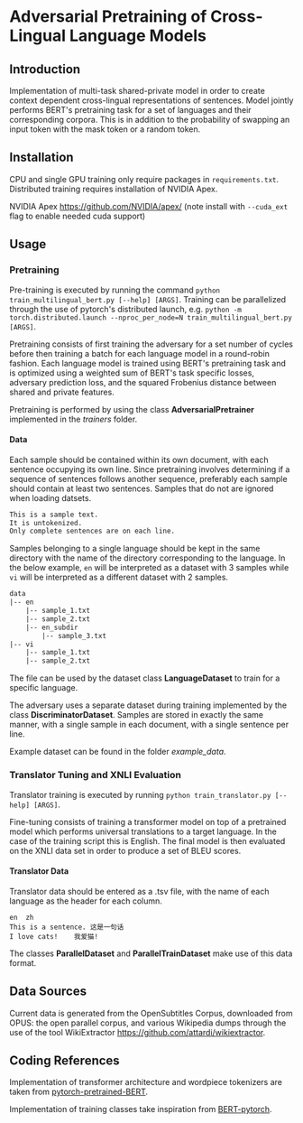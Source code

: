 # Adversarial Pretraining of Cross-Lingual Language Models

## Introduction
Implementation of multi-task shared-private model in order to create context dependent cross-lingual representations of sentences.  Model jointly performs BERT's pretraining task for a set of languages and their corresponding corpora.  This is in addition to the probability of swapping an input token with the mask token or a random token.

## Installation
CPU and single GPU training only require packages in ```requirements.txt```.  Distributed training requires installation of NVIDIA Apex.

NVIDIA Apex <https://github.com/NVIDIA/apex/> (note install with ```--cuda_ext``` flag to enable needed cuda support)

## Usage

### Pretraining
Pre-training is executed by running the command ```python train_multilingual_bert.py [--help] [ARGS]```.  Training can be parallelized through the use of pytorch's distributed launch, e.g. ```python -m torch.distributed.launch --nproc_per_node=N train_multilingual_bert.py [ARGS]```.

Pretraining consists of first training the adversary for a set number of cycles before then training a batch for each language model in a round-robin fashion.  Each language model is trained using BERT's pretraining task and is optimized using a weighted sum of BERT's task specific losses, adversary prediction loss, and the squared Frobenius distance between shared and private features.

Pretraining is performed by using the class **AdversarialPretrainer** implemented in the *trainers* folder.

#### Data
Each sample should be contained within its own document, with each sentence occupying its own line.  Since pretraining involves determining if a sequence of sentences follows another sequence, preferably each sample should contain at least two sentences.  Samples that do not are ignored when loading datsets.

```txt
This is a sample text.
It is untokenized.
Only complete sentences are on each line.
```

Samples belonging to a single language should be kept in the same directory with the name of the directory corresponding to the language.  In the below example, ```en``` will be interpreted as a dataset with 3 samples while ```vi``` will be interpreted as a different dataset with 2 samples.

```txt
data
|-- en
    |-- sample_1.txt
    |-- sample_2.txt
    |-- en_subdir
        |-- sample_3.txt
|-- vi
    |-- sample_1.txt
    |-- sample_2.txt
```

The file can be used by the dataset class **LanguageDataset** to train for a specific language.

The adversary uses a separate dataset during training implemented by the class **DiscriminatorDataset**.  Samples are stored in exactly the same manner, with a single sample in each document, with a single sentence per line.

Example dataset can be found in the folder *example_data*.

### Translator Tuning and XNLI Evaluation
Translator training is executed by running ```python train_translator.py [--help] [ARGS]```.

Fine-tuning consists of training a transformer model on top of a pretrained model which performs universal translations to a target language.  In the case of the training script this is English.  The final model is then evaluated on the XNLI data set in order to produce a set of BLEU scores.

#### Translator Data
Translator data should be entered as a .tsv file, with the name of each language as the header for each column.

```tsv
en	zh
This is a sentence.	这是一句话
I love cats!	我爱猫!
```

The classes **ParallelDataset** and **ParallelTrainDataset** make use of this data format.

## Data Sources
Current data is generated from the OpenSubtitles Corpus, downloaded from OPUS: the open parallel corpus, and various Wikipedia dumps through the use of the tool WikiExtractor <https://github.com/attardi/wikiextractor>.

## Coding References
Implementation of transformer architecture and wordpiece tokenizers are taken from [pytorch-pretrained-BERT](https://github.com/huggingface/pytorch-pretrained-BERT).

Implementation of training classes take inspiration from [BERT-pytorch](https://github.com/codertimo/BERT-pytorch).
